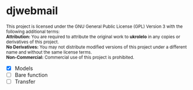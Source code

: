 # djwebmail

<sub>This project is licensed under the GNU General Public License (GPL) Version 3 with the following additional terms:</sub><br>
<sub><strong>Attribution:</strong> You are required to attribute the original work to <strong>ukrolelo</strong> in any copies or derivatives of this project.</sub><br>
<sub><strong>No Derivatives:</strong> You may not distribute modified versions of this project under a different name and without the same license terms.</sub><br>
<sub><strong>Non-Commercial:</strong> Commercial use of this project is prohibited.</sub><br>

- [X] Models
- [ ] Bare function
- [ ] Transfer
